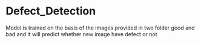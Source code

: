 # Defect_Detection
Model is trained on the basis of the images provided in two folder good and bad and it will predict whether new image have defect or not
